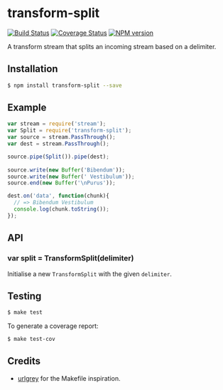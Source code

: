 # transform-split

[![Build Status](https://travis-ci.org/tanem/transform-split.png?branch=master)](https://travis-ci.org/tanem/transform-split)
[![Coverage Status](https://coveralls.io/repos/tanem/transform-split/badge.png)](https://coveralls.io/r/tanem/transform-split)
[![NPM version](https://badge.fury.io/js/transform-split.svg)](http://badge.fury.io/js/transform-split)

A transform stream that splits an incoming stream based on a delimiter.


## Installation

```sh
$ npm install transform-split --save
```


## Example

```js
var stream = require('stream');
var Split = require('transform-split');
var source = stream.PassThrough();
var dest = stream.PassThrough();

source.pipe(Split()).pipe(dest);
    
source.write(new Buffer('Bibendum'));
source.write(new Buffer(' Vestibulum'));
source.end(new Buffer('\nPurus'));

dest.on('data', function(chunk){
  // => Bibendum Vestibulum
  console.log(chunk.toString());
});
```


## API

### var split = TransformSplit(delimiter)

Initialise a new `TransformSplit` with the given `delimiter`.


## Testing

```sh
$ make test
```

To generate a coverage report:

```sh
$ make test-cov
```


## Credits

 * [urlgrey](https://github.com/cainus/urlgrey) for the Makefile inspiration.
